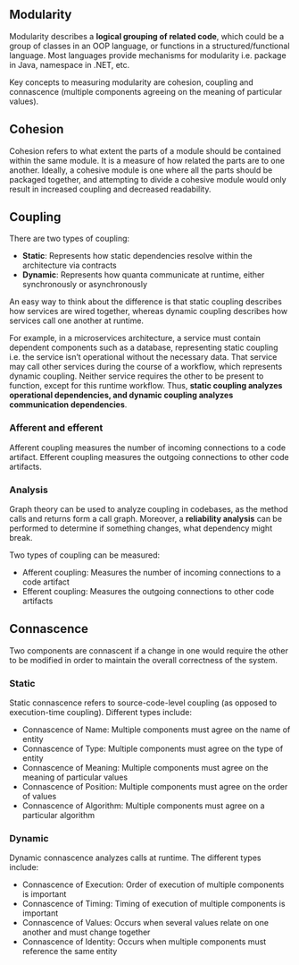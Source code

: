 ## Modularity

Modularity describes a **logical grouping of related code**, which could be a group of classes in an OOP language, or functions in a structured/functional language. Most languages provide mechanisms for modularity i.e. package in Java, namespace in .NET, etc.

Key concepts to measuring modularity are cohesion, coupling and connascence (multiple components agreeing on the meaning of particular values).

## Cohesion

Cohesion refers to what extent the parts of a module should be contained within the same module. It is a measure of how related the parts are to one another. Ideally, a cohesive module is one where all the parts should be packaged together, and attempting to divide a cohesive module would only result in increased coupling and decreased readability.

## Coupling

There are two types of coupling:

- **Static**: Represents how static dependencies resolve within the architecture via contracts
- **Dynamic**: Represents how quanta communicate at runtime, either synchronously or asynchronously

An easy way to think about the difference is that static coupling describes how services are wired together, whereas dynamic coupling describes how services call one another at runtime.

For example, in a microservices architecture, a service must contain dependent components such as a database, representing static coupling i.e. the service isn’t operational without the necessary data. That service may call other services during the course of a workflow, which represents dynamic coupling. Neither service requires the other to be present to function, except for this runtime workflow. Thus, **static coupling analyzes operational dependencies, and dynamic coupling analyzes communication dependencies**.

### Afferent and efferent

Afferent coupling measures the number of incoming connections to a code artifact. Efferent coupling measures the outgoing connections to other code artifacts.

### Analysis

Graph theory can be used to analyze coupling in codebases, as the method calls and returns form a call graph. Moreover, a **reliability analysis** can be performed to determine if something changes, what dependency might break.

Two types of coupling can be measured:

- Afferent coupling: Measures the number of incoming connections to a code artifact
- Efferent coupling: Measures the outgoing connections to other code artifacts

## Connascence

Two components are connascent if a change in one would require the other to be modified in order to maintain the overall correctness of the system.

### Static

Static connascence refers to source-code-level coupling (as opposed to execution-time coupling). Different types include:

- Connascence of Name: Multiple components must agree on the name of entity
- Connascence of Type: Multiple components must agree on the type of entity
- Connascence of Meaning: Multiple components must agree on the meaning of particular values
- Connascence of Position: Multiple components must agree on the order of values
- Connascence of Algorithm: Multiple components must agree on a particular algorithm

### Dynamic

Dynamic connascence analyzes calls at runtime. The different types include:

- Connascence of Execution: Order of execution of multiple components is important
- Connascence of Timing: Timing of execution of multiple components is important
- Connascence of Values: Occurs when several values relate on one another and must change together
- Connascence of Identity: Occurs when multiple components must reference the same entity

